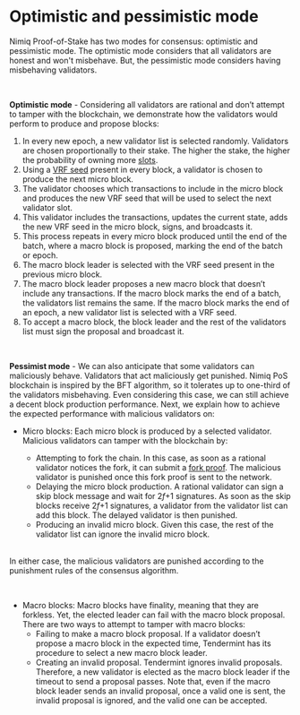 # Optimistic and pessimistic mode

Nimiq Proof-of-Stake has two modes for consensus: optimistic and pessimistic mode. The optimistic mode considers that all validators are honest and won't misbehave. But, the pessimistic mode considers having misbehaving validators.

<br/>

**Optimistic mode** - Considering all validators are rational and don’t attempt to tamper with the blockchain, we demonstrate how the validators would perform to produce and propose blocks:

1. In every new epoch, a new validator list is selected randomly. Validators are chosen proportionally to their stake. The higher the stake, the higher the probability of owning more [slots](slots.md).
2. Using a [VRF seed](verifiable-random-functions.md) present in every block, a validator is chosen to produce the next micro block.
3. The validator chooses which transactions to include in the micro block and produces the new VRF seed that will be used to select the next validator slot.
4. This validator includes the transactions, updates the current state, adds the new VRF seed in the micro block, signs, and broadcasts it.
5. This process repeats in every micro block produced until the end of the batch, where a macro block is proposed, marking the end of the batch or epoch.
6. The macro block leader is selected with the VRF seed present in the previous micro block.
7. The macro block leader proposes a new macro block that doesn’t include any transactions. If the macro block marks the end of a batch, the validators list remains the same. If the macro block marks the end of an epoch, a new validator list is selected with a VRF seed.
8. To accept a macro block, the block leader and the rest of the validators list must sign the proposal and broadcast it.

<br/>

**Pessimist mode** - We can also anticipate that some validators can maliciously behave. Validators that act maliciously get punished. Nimiq PoS blockchain is inspired by the BFT algorithm, so it tolerates up to one-third of the validators misbehaving. Even considering this case, we can still achieve a decent block production performance. Next, we explain how to achieve the expected performance with malicious validators on:

- Micro blocks: Each micro block is produced by a selected validator. Malicious validators can tamper with the blockchain by:

  - Attempting to fork the chain. In this case, as soon as a rational validator notices the fork, it can submit a [fork proof](fork-proofs.md). The malicious validator is punished once this fork proof is sent to the network.
  - Delaying the micro block production. A rational validator can sign a skip block message and wait for 2*f*+1 signatures. As soon as the skip blocks receive 2*f*+1 signatures, a validator from the validator list can add this block. The delayed validator is then punished.
  - Producing an invalid micro block. Given this case, the rest of the validator list can ignore the invalid micro block.

  <br/>

In either case, the malicious validators are punished according to the punishment rules of the consensus algorithm.

<br/>

- Macro blocks: Macro blocks have finality, meaning that they are forkless. Yet, the elected leader can fail with the macro block proposal. There are two ways to attempt to tamper with macro blocks:
  - Failing to make a macro block proposal. If a validator doesn’t propose a macro block in the expected time, Tendermint has its procedure to select a new macro block leader.
  - Creating an invalid proposal. Tendermint ignores invalid proposals. Therefore, a new validator is elected as the macro block leader if the timeout to send a proposal passes. Note that, even if the macro block leader sends an invalid proposal, once a valid one is sent, the invalid proposal is ignored, and the valid one can be accepted.
